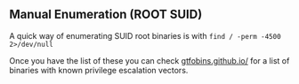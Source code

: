 ## Manual Enumeration (ROOT SUID)

A quick way of enumerating SUID root binaries is with
`find / -perm -4500 2>/dev/null`

Once you have the list of these you can check [gtfobins.github.io/](gtfobins.github.io/) for a list of binaries with known privilege escalation vectors.